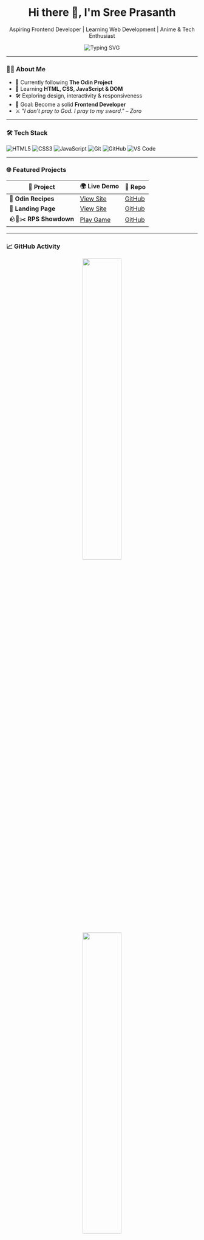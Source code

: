 <h1 align="center">Hi there 👋, I'm Sree Prasanth</h1>

<p align="center">Aspiring Frontend Developer | Learning Web Development | Anime & Tech Enthusiast</p>

<p align="center">
  <img src="https://readme-typing-svg.herokuapp.com?font=Fira+Code&pause=1000&color=F7F7F7&center=true&vCenter=true&width=435&lines=Learning+by+doing+🧠;Building+web+projects+💻;Loving+the+journey+❤️" alt="Typing SVG" />
</p>

---

### 🧑‍💻 About Me

- 🔭 Currently following **The Odin Project**
- 🌱 Learning **HTML, CSS, JavaScript & DOM**
- 🛠️ Exploring design, interactivity & responsiveness
- 🎯 Goal: Become a solid **Frontend Developer**
- ⚔️ *"I don’t pray to God. I pray to my sword." – Zoro*

---

### 🛠️ Tech Stack

![HTML5](https://img.shields.io/badge/-HTML5-E34F26?logo=html5&logoColor=white&style=flat)
![CSS3](https://img.shields.io/badge/-CSS3-1572B6?logo=css3&logoColor=white&style=flat)
![JavaScript](https://img.shields.io/badge/-JavaScript-F7DF1E?logo=javascript&logoColor=black&style=flat)
![Git](https://img.shields.io/badge/-Git-F05032?logo=git&logoColor=white&style=flat)
![GitHub](https://img.shields.io/badge/-GitHub-181717?logo=github&logoColor=white&style=flat)
![VS Code](https://img.shields.io/badge/-VS_Code-007ACC?logo=visual-studio-code&logoColor=white&style=flat)

---

### 🌐 Featured Projects

| 🧩 Project | 🌍 Live Demo | 📁 Repo |
|-----------|--------------|---------|
| 🍔 **Odin Recipes** | [View Site](https://imissh3r.github.io/odin-recipes/) | [GitHub](https://github.com/Imissh3r/odin-recipes) |
| 🎯 **Landing Page** | [View Site](https://imissh3r.github.io/landing-page/) | [GitHub](https://github.com/Imissh3r/landing-page) |
| 🪨📄✂️ **RPS Showdown** | [Play Game](https://imissh3r.github.io/rps-showdown/) | [GitHub](https://github.com/Imissh3r/rps-showdown) |

---

### 📈 GitHub Activity

<p align="center">
  <img src="https://github-readme-stats.vercel.app/api?username=Imissh3r&show_icons=true&hide_border=true" width="45%" />
</p>

<p align="center">
  <img src="https://github-readme-stats.vercel.app/api/top-langs/?username=Imissh3r&layout=compact&hide_border=true" width="45%" />
</p>

---

### 🧭 Zoro Mode

> 💬 *"When you decide to go after something, don’t expect anybody to help you."*

<p align="center">
  <img src="https://media1.tenor.com/m/cq32Sr3ymEsAAAAd/zoro-roronoa-zoro.gif" height="200" />
</p>

---

### 📫 Connect With Me

- 💬 DM me on [Instagram](https://www.instagram.com/f0rsake.n?utm_source=qr&igsh=MW1xc2oxejZ1d3FpMA==)
- 👀 Follow my journey here on [GitHub](https://github.com/Imissh3r)

---

<p align="center">
  <img src="https://komarev.com/ghpvc/?username=Imissh3r&label=Profile%20views&color=0e75b6&style=flat" alt="Profile Views" />
</p>
